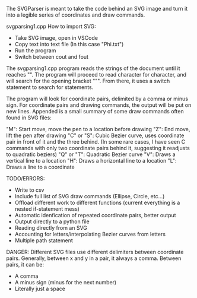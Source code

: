 The SVGParser is meant to take the code behind an SVG image and turn it into a legible series of coordinates and draw commands.

svgparsing1.cpp
How to import SVG:
- Take SVG image, open in VSCode
- Copy text into text file (In this case "Phi.txt")
- Run the program
- Switch between cout and fout

The svgparsing1.cpp program reads the strings of the document until it reaches "<path>". The program will proceed to read character for character, and will search for the opening bracket "\"". From there, it uses a switch statement to search for statements.

The program will look for coordinate pairs, delimited by a comma or minus sign. For coordinate pairs and drawing commands, the output will be put on new lines. Appended is a small summary of some draw commands often found in SVG files:

"M": Start move, move the pen to a location before drawing
"Z": End move, lift the pen after drawing
"C" or "S": Cubic Bezier curve, uses coordinate pair in front of it and the three behind. (In some rare cases, I have seen C commands with only two coordinate pairs behind it, suggesting it readjusts to quadratic beziers)
"Q" or "T": Quadratic Bezier curve
"V": Draws a vertical line to a location
"H": Draws a horizontal line to a location
"L": Draws a line to a coordinate

TODO/ERRORS:
- Write to csv
- Include full list of SVG draw commands (Ellipse, Circle, etc...)
- Offload different work to different functions (current everything is a nested if-statement mess)
- Automatic idenfication of repeated coordinate pairs, better output
- Output directly to a python file
- Reading directly from an SVG
- Accounting for letters/interpolating Bezier curves from letters
- Multiple path statement

DANGER:
Different SVG files use different delimiters between coordinate pairs. Generally, between x and y in a pair, it always a comma. 
Between pairs, it can be:
 - A comma
 - A minus sign (minus for the next number)
 - Literally just a space